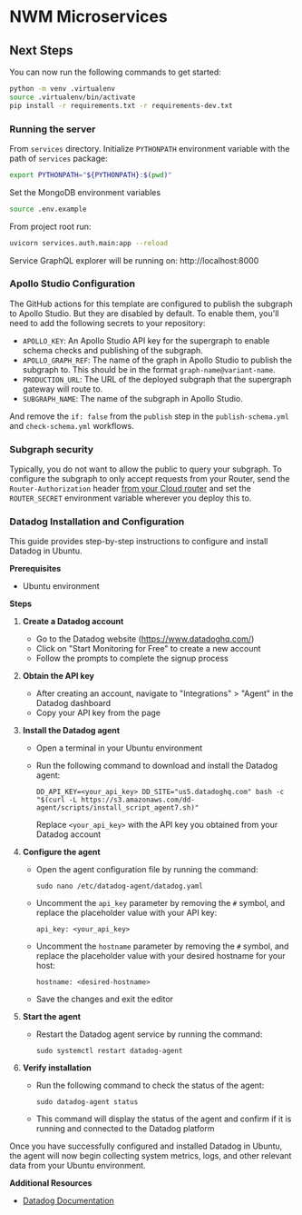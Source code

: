# NWM Microservices 

## Next Steps

You can now run the following commands to get started:

```bash
python -m venv .virtualenv
source .virtualenv/bin/activate
pip install -r requirements.txt -r requirements-dev.txt
```

### Running the server

From `services` directory. 
Initialize `PYTHONPATH` environment variable with the path of `services` package:

```bash
export PYTHONPATH="${PYTHONPATH}:$(pwd)"
```

Set the MongoDB environment variables
```bash
source .env.example
```

From project root run:

```bash
uvicorn services.auth.main:app --reload
```

Service GraphQL explorer will be running on: http://localhost:8000

### Apollo Studio Configuration

The GitHub actions for this template are configured to publish the subgraph to Apollo Studio. But they are disabled by default. To enable them, you'll need to add the following secrets to your repository:

- `APOLLO_KEY`: An Apollo Studio API key for the supergraph to enable schema
  checks and publishing of the subgraph.
- `APOLLO_GRAPH_REF`: The name of the graph in Apollo Studio to publish the
  subgraph to. This should be in the format `graph-name@variant-name`.
- `PRODUCTION_URL`: The URL of the deployed subgraph that the supergraph gateway
  will route to.
- `SUBGRAPH_NAME`: The name of the subgraph in Apollo Studio.

And remove the `if: false` from the `publish` step in the `publish-schema.yml`
and `check-schema.yml` workflows.

### Subgraph security

Typically, you do not want to allow the public to query your subgraph. To configure the subgraph to only accept requests from your Router, send the `Router-Authorization` header [from your Cloud router](https://www.apollographql.com/docs/graphos/routing/cloud-configuration#managing-secrets) and set the `ROUTER_SECRET` environment variable wherever you deploy this to.

[apollo federation]: https://www.apollographql.com/docs/federation/
[strawberry graphql]: https://strawberry.rocks/
[rover]: https://www.apollographql.com/docs/rover/getting-started

### Datadog Installation and Configuration

This guide provides step-by-step instructions to configure and install Datadog in Ubuntu.

**Prerequisites**

- Ubuntu environment

**Steps**

1. **Create a Datadog account**

   - Go to the Datadog website (https://www.datadoghq.com/)
   - Click on "Start Monitoring for Free" to create a new account
   - Follow the prompts to complete the signup process

2. **Obtain the API key**

   - After creating an account, navigate to "Integrations" > "Agent" in the Datadog dashboard
   - Copy your API key from the page

3. **Install the Datadog agent**

   - Open a terminal in your Ubuntu environment
   - Run the following command to download and install the Datadog agent:

     ```
     DD_API_KEY=<your_api_key> DD_SITE="us5.datadoghq.com" bash -c "$(curl -L https://s3.amazonaws.com/dd-agent/scripts/install_script_agent7.sh)"
     ```

     Replace `<your_api_key>` with the API key you obtained from your Datadog account

4. **Configure the agent**

   - Open the agent configuration file by running the command:

     ```
     sudo nano /etc/datadog-agent/datadog.yaml
     ```

   - Uncomment the `api_key` parameter by removing the `#` symbol, and replace the placeholder value with your API key:

     ```
     api_key: <your_api_key>
     ```

   - Uncomment the `hostname` parameter by removing the `#` symbol, and replace the placeholder value with your desired hostname for your host:

     ```
     hostname: <desired-hostname>
     ```

   - Save the changes and exit the editor

5. **Start the agent**

   - Restart the Datadog agent service by running the command:

     ```
     sudo systemctl restart datadog-agent
     ```

6. **Verify installation**

   - Run the following command to check the status of the agent:

     ```
     sudo datadog-agent status
     ```

   - This command will display the status of the agent and confirm if it is running and connected to the Datadog platform

Once you have successfully configured and installed Datadog in Ubuntu, the agent will now begin collecting system metrics, logs, and other relevant data from your Ubuntu environment.

**Additional Resources**

- [Datadog Documentation](https://docs.datadoghq.com/)